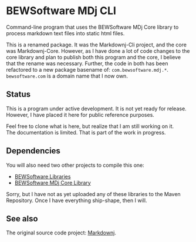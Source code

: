 # BEWSoftware MDj CLI
Command-line program that uses the BEWSoftware MDj Core library to process markdown 
text files into static html files.

This is a renamed package.  It was the Markdownj-Cli project, and the core
was Markdownj-Core.  However, as I have done a lot of code changes to the core
library and plan to publish both this program and the core, I believe that the
rename was necessary.  Further, the code in both has been refactored to a new
package basename of: `com.bewsoftware.mdj.*`.  `bewsoftware.com` is a domain 
name that I now own.

## Status
This is a program under active development.  It is not yet ready for release.
However, I have placed it here for public reference purposes.

Feel free to clone what is here, but realize that I am still working on it.  
The documentation is limited.  That is part of the work in progress.

## Dependencies
You will also need two other projects to compile this one:

- [BEWSoftware Libraries][bewl]
- [BEWSoftware MDj Core Library][mjc]

Sorry, but I have not as yet uploaded any of these libraries to the Maven
Repository.  Once I have everything ship-shape, then I will.

## See also
The original source code project: [Markdownj].


[Markdownj]:https://github.com/myabc/markdownj
[bewl]:https://github.com/bewillcott/bewsoftware-libs
[mjc]:https://github.com/bewillcott/bewsoftware-mdj
